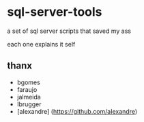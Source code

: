 # sql-server-tools #

a set of sql server scripts that saved my ass

each one explains it self

## thanx ##
- bgomes
- faraujo
- jalmeida
- lbrugger
- [aIexandre] (https://github.com/aIexandre)
